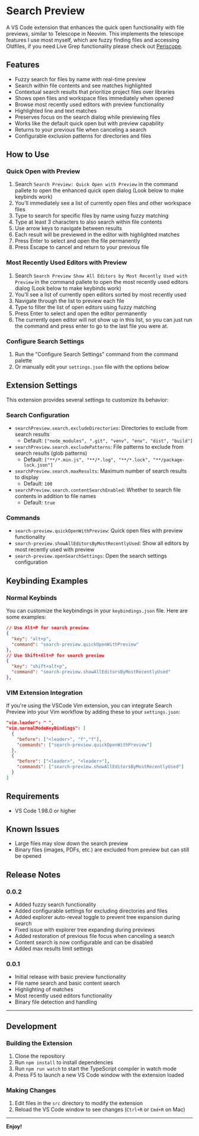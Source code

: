 # Search Preview

A VS Code extension that enhances the quick open functionality with file previews, similar to Telescope in Neovim. 
This implements the telescope features I use most myself, which are fuzzy finding files and accessing Oldfiles, if you need Live Grep functionality please check out [Periscope](https://github.com/joshmu/periscope).

## Features

- Fuzzy search for files by name with real-time preview
- Search within file contents and see matches highlighted
- Contextual search results that prioritize project files over libraries
- Shows open files and workspace files immediately when opened
- Browse most recently used editors with preview functionality
- Highlighted line and text matches
- Preserves focus on the search dialog while previewing files
- Works like the default quick open but with preview capability
- Returns to your previous file when canceling a search
- Configurable exclusion patterns for directories and files

## How to Use

### Quick Open with Preview 

1. Search `Search Preview: Quick Open with Preview` in the command pallete to open the enhanced quick open dialog (Look below to make keybinds work)
2. You'll immediately see a list of currently open files and other workspace files
3. Type to search for specific files by name using fuzzy matching
4. Type at least 3 characters to also search within file contents
5. Use arrow keys to navigate between results
6. Each result will be previewed in the editor with highlighted matches
7. Press Enter to select and open the file permanently
8. Press Escape to cancel and return to your previous file

### Most Recently Used Editors with Preview

1. Search `Search Preview Show All Editors by Most Recently Used with Preview` in the command pallete to open the most recently used editors dialog (Look below to make keybinds work)
2. You'll see a list of currently open editors sorted by most recently used
3. Navigate through the list to preview each file
4. Type to filter the list of open editors using fuzzy matching
5. Press Enter to select and open the editor permanently
6. The currently open editor will not show up in this list, so you can just run the command and press enter to go to the last file you were at.

### Configure Search Settings

1. Run the "Configure Search Settings" command from the command palette
2. Or manually edit your `settings.json` file with the options below

## Extension Settings

This extension provides several settings to customize its behavior:

### Search Configuration

- `searchPreview.search.excludeDirectories`: Directories to exclude from search results
  - Default: `["node_modules", ".git", "venv", "env", "dist", "build"]`
- `searchPreview.search.excludePatterns`: File patterns to exclude from search results (glob patterns)
  - Default: `["**/*.min.js", "**/*.log", "**/*.lock", "**/package-lock.json"]`
- `searchPreview.search.maxResults`: Maximum number of search results to display
  - Default: `100`
- `searchPreview.search.contentSearchEnabled`: Whether to search file contents in addition to file names
  - Default: `true`

### Commands

- `search-preview.quickOpenWithPreview`: Quick open files with preview functionality
- `search-preview.showAllEditorsByMostRecentlyUsed`: Show all editors by most recently used with preview
- `search-preview.openSearchSettings`: Open the search settings configuration

## Keybinding Examples

### Normal Keybinds

You can customize the keybindings in your `keybindings.json` file. Here are some examples:

```json
// Use Alt+P for search preview
{
  "key": "alt+p",
  "command": "search-preview.quickOpenWithPreview"
},
// Use Shift+Alt+P for search preview
{
  "key": "shift+alt+p",
  "command": "search-preview.showAllEditorsByMostRecentlyUsed"
},

```

### VIM Extension Integration

If you're using the VSCode Vim extension, you can integrate Search Preview into your Vim workflow by adding these to your `settings.json`:

```json
"vim.leader": " ",
"vim.normalModeKeyBindings": [
  {
    "before": ["<leader>", "f","f"],
    "commands": ["search-preview.quickOpenWithPreview"]
  },
  {
    "before": ["<leader>", "<leader>"],
    "commands": ["search-preview.showAllEditorsByMostRecentlyUsed"]
  }
]
```

## Requirements

- VS Code 1.98.0 or higher

## Known Issues

- Large files may slow down the search preview
- Binary files (images, PDFs, etc.) are excluded from preview but can still be opened

## Release Notes

### 0.0.2

- Added fuzzy search functionality
- Added configurable settings for excluding directories and files
- Added explorer auto-reveal toggle to prevent tree expansion during search
- Fixed issue with explorer tree expanding during previews
- Added restoration of previous file focus when canceling a search
- Content search is now configurable and can be disabled
- Added max results limit settings

### 0.0.1

- Initial release with basic preview functionality
- File name search and basic content search
- Highlighting of matches
- Most recently used editors functionality
- Binary file detection and handling

---

## Development

### Building the Extension

1. Clone the repository
2. Run `npm install` to install dependencies
3. Run `npm run watch` to start the TypeScript compiler in watch mode
4. Press F5 to launch a new VS Code window with the extension loaded

### Making Changes

1. Edit files in the `src` directory to modify the extension
2. Reload the VS Code window to see changes (`Ctrl+R` or `Cmd+R` on Mac)

---

**Enjoy!**

